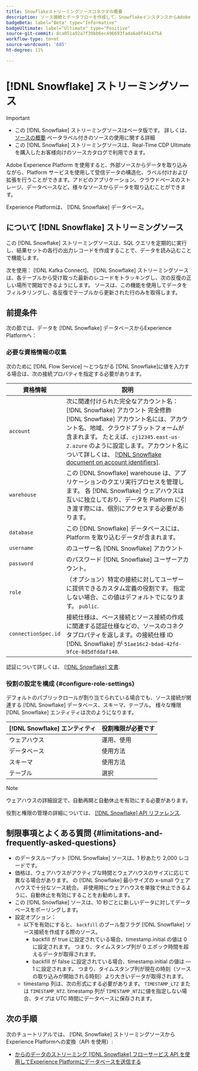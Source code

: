 ```yaml
---
title: Snowflakeストリーミングソースコネクタの概要
description: ソース接続とデータフローを作成して、SnowflakeインスタンスからAdobe Experience Platformにストリーミングデータを取り込む方法を説明します
badgeBeta: label="Beta" type="Informative"
badgeUltimate: label="Ultimate" type="Positive"
source-git-commit: 8ca051a92a7f39bb6ec496693fada6a0f4414754
workflow-type: tm+mt
source-wordcount: '685'
ht-degree: 11%

---
```


# [!DNL Snowflake] ストリーミングソース

>[!IMPORTANT]
>
>* この [!DNL Snowflake] ストリーミングソースはベータ版です。 詳しくは、 [ソースの概要](../../home.md#terms-and-conditions) ベータラベル付きのソースの使用に関する詳細
>* この [!DNL Snowflake] ストリーミングソースは、Real-Time CDP Ultimate を購入したお客様向けのソースカタログで利用できます。


Adobe Experience Platform を使用すると、外部ソースからデータを取り込みながら、Platform サービスを使用して受信データの構造化、ラベル付けおよび拡張を行うことができます。アドビのアプリケーション、クラウドベースのストレージ、データベースなど、様々なソースからデータを取り込むことができます。

Experience Platformは、 [!DNL Snowflake] データベース。

## について [!DNL Snowflake] ストリーミングソース

この [!DNL Snowflake] ストリーミングソースは、SQL クエリを定期的に実行し、結果セットの各行の出力レコードを作成することで、データを読み込むことで機能します。

次を使用： [!DNL Kafka Connect]、 [!DNL Snowflake] ストリーミングソースは、各テーブルから受け取った最新のレコードをトラッキングし、次の反復の正しい場所で開始できるようにします。 ソースは、この機能を使用してデータをフィルタリングし、各反復でテーブルから更新された行のみを取得します。

## 前提条件

次の節では、データを [!DNL Snowflake] データベースからExperience Platformへ：

### 必要な資格情報の収集

次のために [!DNL Flow Service] ～とつながる [!DNL Snowflake]に値を入力する場合は、次の接続プロパティを指定する必要があります。

| 資格情報 | 説明 |
| --- | --- |
| `account` | 次に関連付けられた完全なアカウント名： [!DNL Snowflake] アカウント 完全修飾 [!DNL Snowflake] アカウント名には、アカウント名、地域、クラウドプラットフォームが含まれます。 たとえば、`cj12345.east-us-2.azure` のように設定します。アカウント名について詳しくは、 [[!DNL Snowflake document on account identifiers]](<https://docs.snowflake.com/en/user-guide/admin-account-identifier.html>). |
| `warehouse` | この [!DNL Snowflake] warehouse は、アプリケーションのクエリ実行プロセスを管理します。 各 [!DNL Snowflake] ウェアハウスは互いに独立しており、データを Platform に引き渡す際には、個別にアクセスする必要があります。 |
| `database` | この [!DNL Snowflake] データベースには、Platform を取り込むデータが含まれます。 |
| `username` | のユーザー名 [!DNL Snowflake] アカウント |
| `password` | のパスワード [!DNL Snowflake] ユーザーアカウント。 |
| `role` | （オプション）特定の接続に対してユーザーに提供できるカスタム定義の役割です。 指定しない場合、この値はデフォルトでになります。 `public`. |
| `connectionSpec.id` | 接続仕様は、ベース接続とソース接続の作成に関連する認証仕様などの、ソースのコネクタプロパティを返します。の接続仕様 ID [!DNL Snowflake] が `51ae16c2-bdad-42fd-9fce-8d5dfddaf140`. |

認証について詳しくは、 [[!DNL Snowflake] 文書](<https://docs.snowflake.com/en/user-guide/key-pair-auth.html>).

### 役割の設定を構成 {#configure-role-settings}

デフォルトのパブリックロールが割り当てられている場合でも、ソース接続が関連する [!DNL Snowflake] データベース、スキーマ、テーブル。 様々な権限 [!DNL Snowflake] エンティティは次のようになります。

| [!DNL Snowflake] エンティティ | 役割権限が必要です |
| --- | --- |
| ウェアハウス | 運用、使用 |
| データベース | 使用方法 |
| スキーマ | 使用方法 |
| テーブル | 選択 |

>[!NOTE]
>
>ウェアハウスの詳細設定で、自動再開と自動休止を有効にする必要があります。

役割と権限の管理の詳細については、 [[!DNL Snowflake] API リファレンス](<https://docs.snowflake.com/en/sql-reference/sql/grant-privilege>).

## 制限事項とよくある質問 {#limitations-and-frequently-asked-questions}

* のデータスループット [!DNL Snowflake] ソースは、1 秒あたり 2,000 レコードです。
* 価格は、ウェアハウスがアクティブな時間とウェアハウスのサイズに応じて異なる場合があります。 の [!DNL Snowflake] 最小サイズの x-small ウェアハウスで十分なソース統合。 非使用時にウェアハウスを単独で休止できるように、自動休止を有効にすることをお勧めします。
* この [!DNL Snowflake] ソースは、10 秒ごとに新しいデータに対してデータベースをポーリングします。
* 設定オプション：
   * 以下を有効にすると、 `backfill` のブール型フラグ [!DNL Snowflake] ソース接続を作成する際のソース。
      * backfill が true に設定されている場合、timestamp.initial の値は 0 に設定されます。 つまり、タイムスタンプ列が 0 エポック時間を超えるデータが取得されます。
      * backfill が false に設定されている場合、timestamp.initial の値は —1 に設定されます。 つまり、タイムスタンプ列が現在の時刻（ソースの取り込みが開始される時刻）より大きいデータが取得されます。
   * timestamp 列は、次の形式にする必要があります。 `TIMESTAMP_LTZ` または `TIMESTAMP_NTZ`. timestamp 列が `TIMESTAMP_NTZ`に値を指定しない場合、タイプは UTC 時間にデータベースに保存されます。

## 次の手順

次のチュートリアルでは、 [!DNL Snowflake] ストリーミングソースからExperience Platformへの変換（API を使用）:

* [からのデータのストリーミング [!DNL Snowflake] フローサービス API を使用してExperience Platformにデータベースを送信する](../../tutorials/api/create/databases/snowflake-streaming.md)

